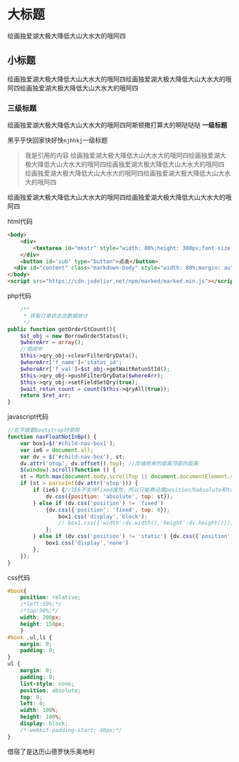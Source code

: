 # 大标题
绘画独爱湖大极大降低大山大水大的哦阿四
## 小标题
绘画独爱湖大极大降低大山大水大的哦阿四绘画独爱湖大极大降低大山大水大的哦阿四绘画独爱湖大极大降低大山大水大的哦阿四

### 三级标题
绘画独爱湖大极大降低大山大水大的哦阿四阿斯顿撒打算大的啊哒哒哒
**一级标题**

黑乎乎快回家快好快`njhhkj`一级标题
>我是引用的内容
绘画独爱湖大极大降低大山大水大的哦阿四绘画独爱湖大极大降低大山大水大的哦阿四绘画独爱湖大极大降低大山大水大的哦阿四
绘画独爱湖大极大降低大山大水大的哦阿四绘画独爱湖大极大降低大山大水大的哦阿四


绘画独爱湖大极大降低大山大水大的哦阿四绘画独爱湖大极大降低大山大水大的哦阿四


html代码
```html
<body>
    <div>
        <textarea id="mkstr" style="width: 80%;height: 300px;font-size: 1rem;"></textarea>
    </div>
    <button id='sub' type="button">点击</button>
  <div id="content" class="markdown-body" style="width: 80%;margin: auto;"></div>
</body>
<script src="https://cdn.jsdelivr.net/npm/marked/marked.min.js"></script>
```
php代码
```php
    /**
     * 获取订单状态总数据统计
     */
public function getOrderStCount(){
    $st_obj = new BorrowOrderStatus();
    $whereArr = array();
    //借阅中
    $this->qry_obj->clearFilterQryData();
    $whereArr['f_name']='status_id';
    $whereArr['f_val']=$st_obj->getWaitRetunStId();
    $this->qry_obj->pushFilterQryData($whereArr);
    $this->qry_obj->setFieldSetQry(true);
    $wait_retun_count = count($this->qryAll(true));
    return $ret_arr;
}
```

javascript代码
```javascript
//在不嵌套bootstrap时使用
function navFloatNotInBp() {
    var box1=$('#child-nav-box1');
    var ie6 = document.all;
    var dv = $('#child-nav-box'), st;
    dv.attr('otop', dv.offset().top); //存储原来的距离顶部的距离
    $(window).scroll(function () {
    st = Math.max(document.body.scrollTop || document.documentElement.scrollTop);
    if (st > parseInt(dv.attr('otop'))) {
        if (ie6) {//IE6不支持fixed属性，所以只能靠设置position为absolute和top实现此效果
            dv.css({position: 'absolute', top: st});
        } else if (dv.css('position') != 'fixed')
            {dv.css({'position': 'fixed', top: 0});
                box1.css('display','block');
                // box1.css({'width':dv.width(),'height':dv.height()});
            };
        } else if (dv.css('position') != 'static') {dv.css({'position': 'static'})
            box1.css('display','none')
        };
    });
}
```
css代码
```css
#book{
    position: relative;
    /*left:50%;*/
    /*top:50%;*/
    width: 200px;
    height: 150px;
    }
#book ,ul,li {
    margin: 0;
    padding: 0;
}
ul {
    margin: 0;
    padding: 0;
    list-style: none;
    position: absolute;
    top: 0;
    left: 0;
    width: 100%;
    height: 100%;
    display: block;
    /*-webkit-padding-start: 40px;*/
}
```

借宿了是达历山德罗快乐奥地利
